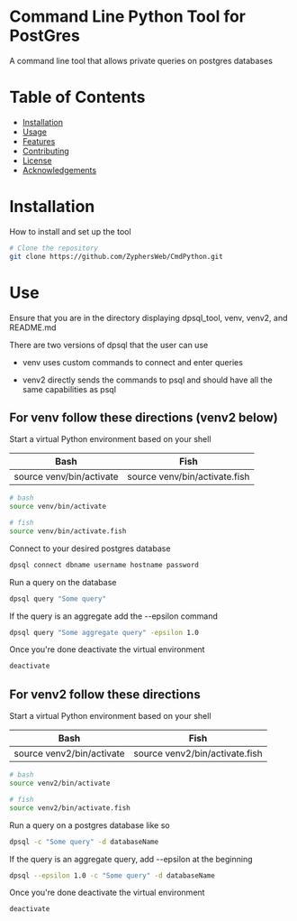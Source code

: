 # Command Line Python Tool for PostGres

A command line tool that allows private queries on postgres databases

# Table of Contents

- [Installation](#installation)
- [Usage](#usage)
- [Features](#features)
- [Contributing](#contributing)
- [License](#license)
- [Acknowledgements](#acknowledgements)

# Installation

How to install and set up the tool

```bash
# Clone the repository
git clone https://github.com/ZyphersWeb/CmdPython.git
```

# Use

Ensure that you are in the directory displaying dpsql_tool, venv, venv2, and README.md

There are two versions of dpsql that the user can use

* venv uses custom commands to connect and enter queries

* venv2 directly sends the commands to psql and should have all the same capabilities as psql

## For venv follow these directions (venv2 below)
Start a virtual Python environment based on your shell

|              Bash              |             Fish               |
|--------------------------------|--------------------------------|
| source venv/bin/activate       | source venv/bin/activate.fish  |

```bash
# bash
source venv/bin/activate
```
```bash
# fish
source venv/bin/activate.fish
```

Connect to your desired postgres database
```bash
dpsql connect dbname username hostname password
```

Run a query on the database
```bash
dpsql query "Some query"
```

If the query is an aggregate add the --epsilon command
```bash
dpsql query "Some aggregate query" -epsilon 1.0
```

Once you're done deactivate the virtual environment
```bash
deactivate
```
## For venv2 follow these directions
Start a virtual Python environment based on your shell

|              Bash              |             Fish               |
|--------------------------------|--------------------------------|
| source venv2/bin/activate      | source venv2/bin/activate.fish |

```bash
# bash
source venv2/bin/activate
```
```bash
# fish
source venv2/bin/activate.fish
```

Run a query on a postgres database like so
```bash
dpsql -c "Some query" -d databaseName
```
If the query is an aggregate query, add --epsilon at the beginning
```bash
dpsql --epsilon 1.0 -c "Some query" -d databaseName
```
Once you're done deactivate the virtual environment
```bash
deactivate
```
